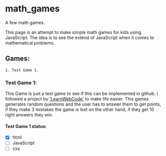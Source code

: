 # math_games
A few math games.

This page is an attempt to make simple math games for kids using JavaScript. The idea is to see the extend of JavaScript when it comes to mathematical problems.

## Games:
    1. Test Game 1.


### Test Game 1:
This Game is just a test game to see if this can be implemented in github. I followed a project by ['LearnWebCode'](https://codepen.io/learnwebcode/pen/mdPMBjL) to make life easier. This games generates random questions and the user has to answer them to get points, if they make 3 mistakes the game is lost on the other hand, if they get 10 right answers they win.

#### Test Game 1 status:
   - [x] html
   - [ ] JavaScript
   - [ ] css
